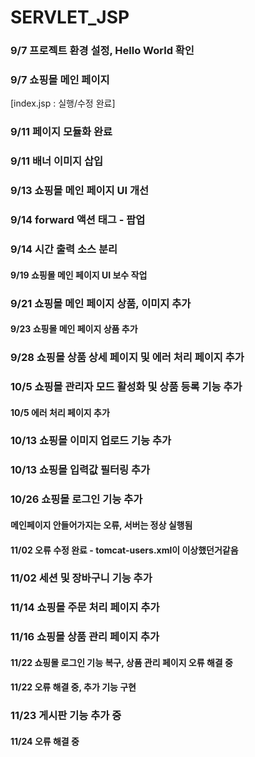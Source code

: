 # SERVLET_JSP
### 9/7 프로젝트 환경 설정, Hello World 확인
### 9/7 쇼핑몰 메인 페이지
[index.jsp : 실행/수정 완료]
### 9/11 페이지 모듈화 완료
### 9/11 배너 이미지 삽입
### 9/13 쇼핑몰 메인 페이지 UI 개선
### 9/14 forward 액션 태그 - 팝업
### 9/14 시간 출력 소스 분리
#### 9/19 쇼핑몰 메인 페이지 UI 보수 작업
### 9/21 쇼핑몰 메인 페이지 상품, 이미지 추가
#### 9/23 쇼핑몰 메인 페이지 상품 추가
### 9/28 쇼핑몰 상품 상세 페이지 및 에러 처리 페이지 추가
### 10/5 쇼핑몰 관리자 모드 활성화 및 상품 등록 기능 추가
#### 10/5 에러 처리 페이지 추가
### 10/13 쇼핑몰 이미지 업로드 기능 추가
### 10/13 쇼핑몰 입력값 필터링 추가
### 10/26 쇼핑몰 로그인 기능 추가
#### 메인페이지 안들어가지는 오류, 서버는 정상 실행됨
#### 11/02 오류 수정 완료 - tomcat-users.xml이 이상했던거같음
### 11/02 세션 및 장바구니 기능 추가
### 11/14 쇼핑몰 주문 처리 페이지 추가
### 11/16 쇼핑몰 상품 관리 페이지 추가
#### 11/22 쇼핑몰 로그인 기능 복구, 상품 관리 페이지 오류 해결 중
#### 11/22 오류 해결 중, 추가 기능 구현
### 11/23 게시판 기능 추가 중
#### 11/24 오류 해결 중